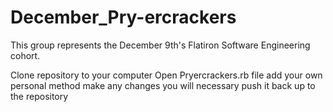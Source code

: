 # December_Pry-ercrackers
This group represents the December 9th's Flatiron Software Engineering cohort.

Clone repository to your computer
Open Pryercrackers.rb file
add your own personal method
make any changes you will necessary
push it back up to the repository

